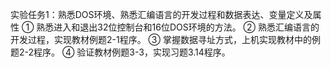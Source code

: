 实验任务1：熟悉DOS环境、熟悉汇编语言的开发过程和数据表达、变量定义及属性
① 熟悉进入和退出32位控制台和16位DOS环境的方法。
② 熟悉汇编语言的开发过程，实现教材例题2-1程序。
③ 掌握数据寻址方式，上机实现教材中的例题2-2程序。
④ 验证教材例题3-3，实现习题3.14程序。

